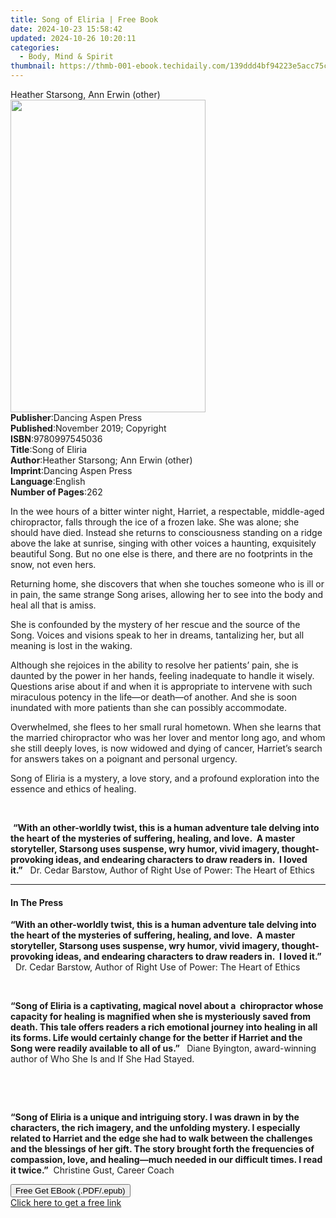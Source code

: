 ```yaml
---
title: Song of Eliria | Free Book
date: 2024-10-23 15:58:42
updated: 2024-10-26 10:20:11
categories:
  - Body, Mind & Spirit
thumbnail: https://thmb-001-ebook.techidaily.com/139ddd4bf94223e5acc75cc1a0db1614850964a542c951cbe47366c8ce22c4df.jpg
---
```

<main id="book-container">
  <div class="flex flex-col">
    <div class="book-brief flex-1 py-6 px-4 sm:p-6 md:py-10 md:px-8">
      <!-- brief-->
      <div class="book-brief-main">Heather Starsong, Ann Erwin (other)</div>
    </div>
    <div
      class="book-meta-info flex-1 grid gap-4 col-start-1 col-end-3 row-start-1 sm:mb-6 sm:grid-cols-4 lg:gap-6 lg:col-start-2 lg:row-end-6 lg:row-span-6 lg:mb-0"
    >
      <div
        class="book-meta-info-left place-content-center mt-4 p-4 text-sm leading-6 col-start-2 col-span-2 dark:text-slate-400"
      >
        <img
          class="w-full h-500 object-cover rounded-lg sm:h-255 sm:col-span-2 lg:col-span-full"
          src="https://img-001-ebook.techidaily.com/a79ce1bd0936e82fc6f92583d7d5215d73d58fbb1753f8c6ce2572e8620f3eb5.jpg"
          alt=""
          width="312"
          height="500"
        />
      </div>
      <div
        class="book-meta-info-right mt-2 col-start-1 row-start-2 col-span-3 self-center"
      >
        <!-- meta data  -->
        <div class="flex flex-col px-4 md:px-8">
          <div class="flex-1">
            <strong>Publisher</strong>:<span class="px-2"
              >Dancing Aspen Press</span
            >
          </div>
          <div class="flex-1">
            <strong>Published</strong>:<span class="px-2"
              >November 2019; Copyright</span
            >
          </div>
          <div class="flex-1">
            <strong>ISBN</strong>:<span class="px-2">9780997545036</span>
          </div>
          <div class="flex-1">
            <strong>Title</strong>:<span class="px-2">Song of Eliria</span>
          </div>
          <div class="flex-1">
            <strong>Author</strong>:<span class="px-2"
              >Heather Starsong; Ann Erwin (other)</span
            >
          </div>
          <div class="flex-1">
            <strong>Imprint</strong>:<span class="px-2"
              >Dancing Aspen Press</span
            >
          </div>
          <div class="flex-1">
            <strong>Language</strong>:<span class="px-2">English</span>
          </div>
          <div class="flex-1">
            <strong>Number of Pages</strong>:<span class="px-2">262</span>
          </div>
        </div>
      </div>
    </div>
    <div class="book-description flex-1 py-6 px-4 sm:p-6 md:py-10 md:px-8">
      <div class="book-description-main">
        <div accordion-content="" id="description">
          <p>
            In the wee hours of a bitter winter night, Harriet, a respectable,
            middle-aged chiropractor, falls through the ice of a frozen lake.
            She was alone; she should have died. Instead she returns to
            consciousness standing on a ridge above the lake at sunrise, singing
            with other voices a haunting, exquisitely beautiful Song. But no one
            else is there, and there are no footprints in the snow, not even
            hers.
          </p>
          <p>
            Returning home, she discovers that when she touches someone who is
            ill or in pain, the same strange Song arises, allowing her to see
            into the body and heal all that is amiss.
          </p>
          <p>
            She is confounded by the mystery of her rescue and the source of the
            Song. Voices and visions speak to her in dreams, tantalizing her,
            but all meaning is lost in the waking.
          </p>
          <p>
            Although she rejoices in the ability to resolve her patients’ pain,
            she is daunted by the power in her hands, feeling inadequate to
            handle it wisely. Questions arise about if and when it is
            appropriate to intervene with such miraculous potency in the life—or
            death—of another. And she is soon inundated with more patients than
            she can possibly accommodate.
          </p>
          <p>
            Overwhelmed, she flees to her small rural hometown. When she learns
            that the married chiropractor who was her lover and mentor long ago,
            and whom she still deeply loves, is now widowed and dying of cancer,
            Harriet’s search for answers takes on a poignant and personal
            urgency.
          </p>
          <p>
            Song of Eliria is a mystery, a love story, and a profound
            exploration into the essence and ethics of healing.
          </p>
          <p>&nbsp;</p>
          <p>
            &nbsp;<strong>“</strong
            ><strong
              >With an other-worldly twist, this is a human adventure tale
              delving into the heart of the mysteries of suffering, healing, and
              love.</strong
            ><strong>&nbsp;&nbsp;</strong
            ><strong
              >A master storyteller, Starsong uses suspense, wry humor, vivid
              imagery, thought-provoking ideas, and endearing characters to draw
              readers in.</strong
            ><strong>&nbsp;&nbsp;</strong
            ><strong>I loved it.”</strong>&nbsp;&nbsp;&nbsp;Dr. Cedar Barstow,
            Author of Right Use of Power: The Heart of Ethics&nbsp;&nbsp;
          </p>
        </div>
        <div class="accordion-fader"></div>
      </div>
    </div>
    <div class="book-excerpts flex-1 py-6 px-4 sm:p-6 md:py-10 md:px-8">
      <!-- excerpts-->
      <div class="book-excerpts-main">
        <hr />
        <h4 class="placeholder placeholder-heading">
          <span>In The Press</span>
        </h4>
        <p></p>
        <p>
          <strong
            >“With an other-worldly twist, this is a human adventure tale
            delving into the heart of the mysteries of suffering, healing, and
            love.&nbsp; A master storyteller, Starsong uses suspense, wry humor,
            vivid imagery, thought-provoking ideas, and endearing characters to
            draw readers in.&nbsp; I loved it.”</strong
          >
          &nbsp; Dr. Cedar Barstow, Author of Right Use of Power: The Heart of
          Ethics
        </p>
        <p>&nbsp;</p>
        <p>
          <strong
            >“Song of Eliria&nbsp;is a captivating, magical novel about a&nbsp;
            chiropractor whose capacity for healing is magnified when she is
            mysteriously saved from death. This tale offers readers a rich
            emotional journey into healing in all its forms. Life would
            certainly change for the better if Harriet and the Song were readily
            available to all of us.” </strong
          >&nbsp; Diane Byington, award-winning author of Who She Is and If She
          Had Stayed.
        </p>
        <p>&nbsp;</p>
        <p>&nbsp;</p>
        <p>
          <strong
            >“Song of Eliria is a unique and intriguing story. I was drawn in by
            the characters, the rich imagery, and the unfolding mystery. I
            especially related to Harriet and the edge she had to walk between
            the challenges and the blessings of her gift. The story brought
            forth the frequencies of compassion, love, and healing—much needed
            in our difficult times. I read it twice.”</strong
          >&nbsp; Christine Gust, Career Coach
        </p>
        <p></p>
      </div>
    </div>
    <div
      class="book-about-author flex-1 py-6 px-4 sm:p-6 md:py-10 md:px-8"
    ></div>
    <div class="book-free-get flex-1 py-6 px-4 sm:p-6 md:py-10 md:px-8">
      <button
        id="btn-free-get"
        class="bg-blue-500 hover:bg-blue-700 text-white font-bold py-2 px-4 rounded"
      >
        Free Get EBook (.PDF/.epub)
      </button>
      <div id="countdown-display" class="px-2 text-lg mt-2"></div>
      <a
        id="free-link"
        class="hidden bg-blue-500 hover:bg-blue-700 text-white font-bold py-2 px-4 rounded"
        href="https://www.ebooks.com/en-us/book/209911653/song-of-eliria/heather-starsong/"
        target="_blank"
        >Click here to get a free link</a
      >
    </div>
    <script>
      let countdownTime = 0;
      let countdownInterval = null;
      document
        .getElementById('btn-free-get')
        .addEventListener('click', startCountdown);
      function startCountdown() {
        countdownTime = new Date().getTime() + 60000 * 3;
        countdownInterval = setInterval(updateCountdown, 1000);
        document.getElementById('btn-free-get').disabled = true;
        document
          .getElementById('btn-free-get')
          .classList.add('bg-gray-500', 'cursor-not-allowed');
      }
      function updateCountdown() {
        let currentTime = new Date().getTime();
        let timeLeft = countdownTime - currentTime;
        let secondsLeft = Math.floor(timeLeft / 1000);
        document.getElementById('countdown-display').innerHTML =
          `Remaining time: ${secondsLeft} seconds.`;
        if (secondsLeft <= 0) {
          clearInterval(countdownInterval);
          document.getElementById('btn-free-get').classList.add('hidden');
          document.getElementById('free-link').classList.remove('hidden');
          document.getElementById('countdown-display').innerHTML = '';
        }
      }
    </script>
  </div>
</main>
